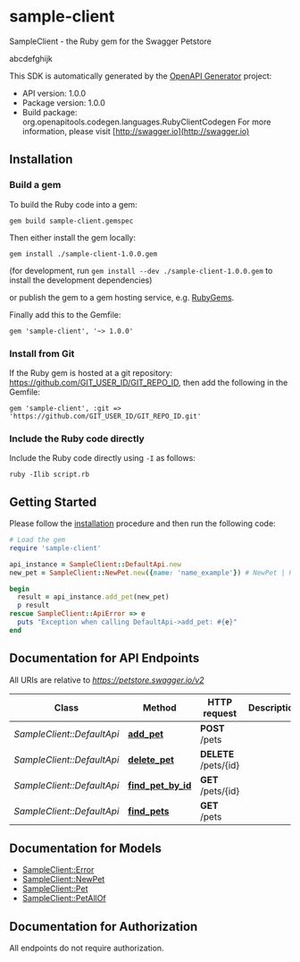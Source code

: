 # sample-client

SampleClient - the Ruby gem for the Swagger Petstore

abcdefghijk

This SDK is automatically generated by the [OpenAPI Generator](https://openapi-generator.tech) project:

- API version: 1.0.0
- Package version: 1.0.0
- Build package: org.openapitools.codegen.languages.RubyClientCodegen
For more information, please visit [http://swagger.io](http://swagger.io)

## Installation

### Build a gem

To build the Ruby code into a gem:

```shell
gem build sample-client.gemspec
```

Then either install the gem locally:

```shell
gem install ./sample-client-1.0.0.gem
```

(for development, run `gem install --dev ./sample-client-1.0.0.gem` to install the development dependencies)

or publish the gem to a gem hosting service, e.g. [RubyGems](https://rubygems.org/).

Finally add this to the Gemfile:

    gem 'sample-client', '~> 1.0.0'

### Install from Git

If the Ruby gem is hosted at a git repository: https://github.com/GIT_USER_ID/GIT_REPO_ID, then add the following in the Gemfile:

    gem 'sample-client', :git => 'https://github.com/GIT_USER_ID/GIT_REPO_ID.git'

### Include the Ruby code directly

Include the Ruby code directly using `-I` as follows:

```shell
ruby -Ilib script.rb
```

## Getting Started

Please follow the [installation](#installation) procedure and then run the following code:

```ruby
# Load the gem
require 'sample-client'

api_instance = SampleClient::DefaultApi.new
new_pet = SampleClient::NewPet.new({name: 'name_example'}) # NewPet | Pet to add to the store

begin
  result = api_instance.add_pet(new_pet)
  p result
rescue SampleClient::ApiError => e
  puts "Exception when calling DefaultApi->add_pet: #{e}"
end

```

## Documentation for API Endpoints

All URIs are relative to *https://petstore.swagger.io/v2*

Class | Method | HTTP request | Description
------------ | ------------- | ------------- | -------------
*SampleClient::DefaultApi* | [**add_pet**](docs/DefaultApi.md#add_pet) | **POST** /pets | 
*SampleClient::DefaultApi* | [**delete_pet**](docs/DefaultApi.md#delete_pet) | **DELETE** /pets/{id} | 
*SampleClient::DefaultApi* | [**find_pet_by_id**](docs/DefaultApi.md#find_pet_by_id) | **GET** /pets/{id} | 
*SampleClient::DefaultApi* | [**find_pets**](docs/DefaultApi.md#find_pets) | **GET** /pets | 


## Documentation for Models

 - [SampleClient::Error](docs/Error.md)
 - [SampleClient::NewPet](docs/NewPet.md)
 - [SampleClient::Pet](docs/Pet.md)
 - [SampleClient::PetAllOf](docs/PetAllOf.md)


## Documentation for Authorization

 All endpoints do not require authorization.

